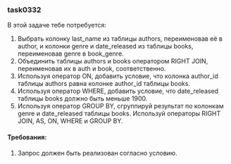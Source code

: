 
### task0332

В этой задаче тебе потребуется:
1. Выбрать колонку last_name из таблицы authors, переименовав её в author, и колонки genre и date_released из таблицы books, переименовав genre в book_genre.
2. Объединить таблицы authors и books оператором RIGHT JOIN, переименовав их в аuth и book, соответственно.
3. Используя оператор ON, добавить условие, что колонка author_id таблицы authors равнa колонке author_id таблицы books.
4. Используя оператор WHERE, добавить условие, что date_released таблицы books должно быть меньше 1900.
5. Используя оператор GROUP BY, сгруппируй результат по колонкам genre и date_released таблицы books.
Используй операторы RIGHT JOIN, AS, ON, WHERE и GROUP BY.


#### Требования:
1.	Запрос должен быть реализован согласно условию.

